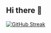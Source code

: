 ## Hi there 👋

[![GitHub Streak](https://github-readme-streak-stats-chi-eosin.vercel.app?user=naol-ayele&theme=transparent&hide_border=true&mode=weekly)](https://git.io/streak-stats)

